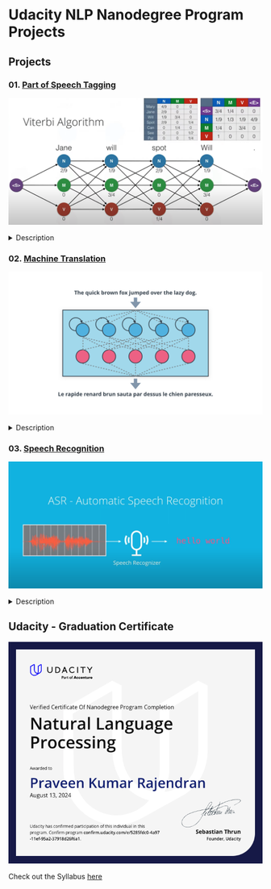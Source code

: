 # Udacity NLP Nanodegree Program Projects

## Projects

### 01. [Part of Speech Tagging](https://github.com/PraveenKumar-Rajendran/Part-of-Speech-Tagging)
![Part of Speech Tagging](assets/P1-POS-Tagging.png)

<details>
  <summary>Description</summary>
  Implemented various techniques for part of speech tagging using table lookups, n-grams, and hidden Markov models. Built and trained a tagger with a hidden Markov model and compared the performances of different models on a dataset of sentences.
</details>

### 02. [Machine Translation](https://github.com/PraveenKumar-Rajendran/Neural-Machine-Translation)
![Machine Translation](assets/P2-NMT.png)

<details>
  <summary>Description</summary>
  Developed a deep neural network as part of an end-to-end machine translation pipeline. The pipeline processes English text and translates it to French using recurrent neural network architectures, with a focus on feature extraction, embeddings, and attention mechanisms.
</details>

### 03. [Speech Recognition](https://github.com/PraveenKumar-Rajendran/DNN-Speech-Recognizer)
![Speech Recognition](assets/P3-ASR.png)

<details>
  <summary>Description</summary>
  Built an automatic speech recognition (ASR) model that converts raw audio into transcribed text. The project involved preprocessing audio data, extracting features, and mapping them to text using deep neural networks.
</details>

## Udacity - Graduation Certificate

![NLP Nanodegree](assets/NLP-Nanodegree.png)

Check out the Syllabus [here](./assets/NLP-Nanodegree-Syllabus.pdf)